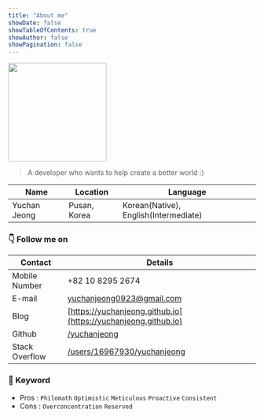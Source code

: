 ```yaml
---
title: "About me"
showDate: false
showTableOfContents: true
showAuthor: false
showPagination: false
---
```


<img src="https://user-images.githubusercontent.com/84524514/167863098-414650df-4075-4b94-b5be-f37bef90e4d5.png" width="200"/>

> A developer who wants to help create a better world :)

| Name         | Location     | Language                              |
| ------------ | ------------ | ------------------------------------- |
| Yuchan Jeong | Pusan, Korea | Korean(Native), English(Intermediate) |

### 👇 Follow me on

| Contact        | Details                                                                             |
| -------------- | ----------------------------------------------------------------------------------- |
| Mobile Number  | +82 10 8295 2674                                                                    |
| E-mail         | [yuchanjeong0923@gmail.com](mailto:yuchanjeong0923@gmail.com)                       |
| Blog           | [https://yuchanjeong.github.io](https://yuchanjeong.github.io)                      |
| Github         | [/yuchanjeong](https://github.com/yuchanjeong)                                      |
| Stack Overflow | [/users/16967930/yuchanjeong](https://stackoverflow.com/users/16967930/yuchanjeong) |

### 🔖 Keyword

- Pros : `Philomath` `Optimistic` `Meticulous` `Proactive` `Consistent`
- Cons : `Overconcentration` `Reserved`
